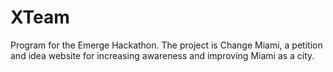 # XTeam
Program for the Emerge Hackathon. The project is Change Miami, a petition and idea website for increasing awareness and improving Miami as a city.
